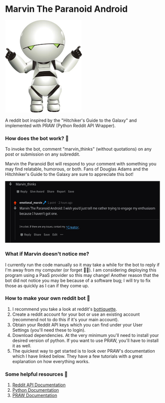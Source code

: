 # Marvin The Paranoid Android
<img src="/imgs/Marvin.jpg" width="250" height="300">

A reddit bot inspired by the "Hitchiker's Guide to the Galaxy" and implemented with PRAW (Python Reddit API Wrapper).

### How does the bot work? :thinking:
To invoke the bot, comment "marvin_thinks" (without quotations) on any post or submission on any subreddit.

Marvin the Paranoid Bot will respond to your comment with something you may find relatable, humorous, or both. Fans of Douglas Adams and the Hitchhiker's Guide to the Galaxy are sure to appreciate this bot!

<img src="/imgs/example.jpg" width="600" height="200">

### What if Marvin doesn't notice me?
I currently run the code manually so it may take a while for the bot to reply if I'm away from my computer (or forget :man_shrugging:). I am considering deploying this program using a PaaS provider so this may change!
Another reason that the bot did not notice you may be because of a software bug; I will try to fix those as quickly as I can if they come up.

### How to make your own reddit bot :robot:
1. I recommend you take a look at reddit's [bottiquette](https://www.reddit.com/wiki/bottiquette).
2. Create a reddit account for your bot or use an existing account (recommend not to do this if it's your main account).
3. Obtain your Reddit API keys which you can find under your User Settings (you'll need these to login).
4. Download dependencies. At the very minimum you'll need to install your desired version of python. If you want to use PRAW, you'll have to install it as well.
5. The quickest way to get started is to look over PRAW's documentation which I have linked below. They have a few tutorials with a great explanation on how everything works.

### Some helpful resources :handshake:
1. [Reddit API Documentation](https://www.reddit.com/dev/api/)
2. [Python Documentation](https://www.python.org/doc/)
3. [PRAW Documentation](https://praw.readthedocs.io/en/latest/index.html)